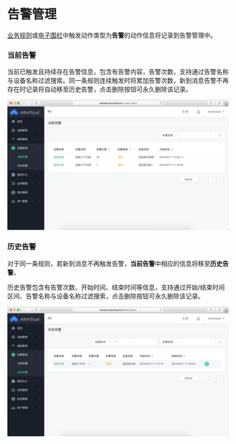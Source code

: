 # 告警管理

[业务规则](/rule_engine/business_rules.md)或[电子围栏](/location/location.md#电子围栏)中触发动作类型为**告警**的动作信息将记录到告警管理中。

### 当前告警

当前已触发且持续存在告警信息，包含有告警内容，告警次数，支持通过告警名称与设备名称过滤搜索。同一条规则连续触发时将累加告警次数，新到消息告警不再存在时记录将自动移至历史告警，点击删除按钮可永久删除该记录。

![](/assets/alert_list.png)


### 历史告警

对于同一条规则，若新到消息不再触发告警，**当前告警**中相应的信息将移至**历史告警**。

历史告警包含有告警次数、开始时间、结束时间等信息，支持通过开始/结束时间区间、告警名称与设备名称过滤搜索，点击删除按钮可永久删除该记录。

![](/assets/alert_list_history.png)
